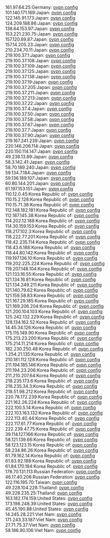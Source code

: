 161.97.64.25:Germany: [ovpn config](vpn/161_97_64_25.ovpn)  
101.140.171.169:Japan: [ovpn config](vpn/101_140_171_169.ovpn)  
122.145.91.173:Japan: [ovpn config](vpn/122_145_91_173.ovpn)  
124.209.188.86:Japan: [ovpn config](vpn/124_209_188_86.ovpn)  
138.64.153.97:Japan: [ovpn config](vpn/138_64_153_97.ovpn)  
153.221.230.75:Japan: [ovpn config](vpn/153_221_230_75.ovpn)  
157.120.69.87:Japan: [ovpn config](vpn/157_120_69_87.ovpn)  
157.14.205.23:Japan: [ovpn config](vpn/157_14_205_23.ovpn)  
210.234.70.11:Japan: [ovpn config](vpn/210_234_70_11.ovpn)  
219.100.37.1:Japan: [ovpn config](vpn/219_100_37_1.ovpn)  
219.100.37.108:Japan: [ovpn config](vpn/219_100_37_108.ovpn)  
219.100.37.109:Japan: [ovpn config](vpn/219_100_37_109.ovpn)  
219.100.37.125:Japan: [ovpn config](vpn/219_100_37_125.ovpn)  
219.100.37.138:Japan: [ovpn config](vpn/219_100_37_138.ovpn)  
219.100.37.19:Japan: [ovpn config](vpn/219_100_37_19.ovpn)  
219.100.37.205:Japan: [ovpn config](vpn/219_100_37_205.ovpn)  
219.100.37.211:Japan: [ovpn config](vpn/219_100_37_211.ovpn)  
219.100.37.213:Japan: [ovpn config](vpn/219_100_37_213.ovpn)  
219.100.37.22:Japan: [ovpn config](vpn/219_100_37_22.ovpn)  
219.100.37.4:Japan: [ovpn config](vpn/219_100_37_4.ovpn)  
219.100.37.50:Japan: [ovpn config](vpn/219_100_37_50.ovpn)  
219.100.37.58:Japan: [ovpn config](vpn/219_100_37_58.ovpn)  
219.100.37.67:Japan: [ovpn config](vpn/219_100_37_67.ovpn)  
219.100.37.7:Japan: [ovpn config](vpn/219_100_37_7.ovpn)  
219.100.37.90:Japan: [ovpn config](vpn/219_100_37_90.ovpn)  
219.167.241.239:Japan: [ovpn config](vpn/219_167_241_239.ovpn)  
220.146.206.114:Japan: [ovpn config](vpn/220_146_206_114.ovpn)  
220.150.114.147:Japan: [ovpn config](vpn/220_150_114_147.ovpn)  
49.238.13.89:Japan: [ovpn config](vpn/49_238_13_89.ovpn)  
58.3.142.41:Japan: [ovpn config](vpn/58_3_142_41.ovpn)  
58.70.189.240:Japan: [ovpn config](vpn/58_70_189_240.ovpn)  
59.134.7.184:Japan: [ovpn config](vpn/59_134_7_184.ovpn)  
59.136.189.107:Japan: [ovpn config](vpn/59_136_189_107.ovpn)  
60.80.144.201:Japan: [ovpn config](vpn/60_80_144_201.ovpn)  
61.197.153.151:Japan: [ovpn config](vpn/61_197_153_151.ovpn)  
110.12.0.45:Korea Republic of: [ovpn config](vpn/110_12_0_45.ovpn)  
110.15.2.128:Korea Republic of: [ovpn config](vpn/110_15_2_128.ovpn)  
110.15.71.38:Korea Republic of: [ovpn config](vpn/110_15_71_38.ovpn)  
112.148.182.181:Korea Republic of: [ovpn config](vpn/112_148_182_181.ovpn)  
112.187.145.38:Korea Republic of: [ovpn config](vpn/112_187_145_38.ovpn)  
114.202.12.188:Korea Republic of: [ovpn config](vpn/114_202_12_188.ovpn)  
114.30.159.153:Korea Republic of: [ovpn config](vpn/114_30_159_153.ovpn)  
118.217.102.3:Korea Republic of: [ovpn config](vpn/118_217_102_3.ovpn)  
118.222.77.201:Korea Republic of: [ovpn config](vpn/118_222_77_201.ovpn)  
118.42.235.114:Korea Republic of: [ovpn config](vpn/118_42_235_114.ovpn)  
118.43.6.188:Korea Republic of: [ovpn config](vpn/118_43_6_188.ovpn)  
118.44.80.142:Korea Republic of: [ovpn config](vpn/118_44_80_142.ovpn)  
119.197.136.10:Korea Republic of: [ovpn config](vpn/119_197_136_10.ovpn)  
119.202.225.224:Korea Republic of: [ovpn config](vpn/119_202_225_224.ovpn)  
119.207.148.104:Korea Republic of: [ovpn config](vpn/119_207_148_104.ovpn)  
121.133.16.55:Korea Republic of: [ovpn config](vpn/121_133_16_55.ovpn)  
121.134.16.81:Korea Republic of: [ovpn config](vpn/121_134_16_81.ovpn)  
121.134.249.211:Korea Republic of: [ovpn config](vpn/121_134_249_211.ovpn)  
121.140.79.62:Korea Republic of: [ovpn config](vpn/121_140_79_62.ovpn)  
121.159.58.83:Korea Republic of: [ovpn config](vpn/121_159_58_83.ovpn)  
121.167.29.185:Korea Republic of: [ovpn config](vpn/121_167_29_185.ovpn)  
121.169.206.204:Korea Republic of: [ovpn config](vpn/121_169_206_204.ovpn)  
121.200.104.103:Korea Republic of: [ovpn config](vpn/121_200_104_103.ovpn)  
125.242.132.229:Korea Republic of: [ovpn config](vpn/125_242_132_229.ovpn)  
128.134.162.52:Korea Republic of: [ovpn config](vpn/128_134_162_52.ovpn)  
14.45.34.126:Korea Republic of: [ovpn config](vpn/14_45_34_126.ovpn)  
175.115.149.90:Korea Republic of: [ovpn config](vpn/175_115_149_90.ovpn)  
175.213.23.200:Korea Republic of: [ovpn config](vpn/175_213_23_200.ovpn)  
175.214.11.214:Korea Republic of: [ovpn config](vpn/175_214_11_214.ovpn)  
182.230.250.48:Korea Republic of: [ovpn config](vpn/182_230_250_48.ovpn)  
1.254.21.135:Korea Republic of: [ovpn config](vpn/1_254_21_135.ovpn)  
210.181.112.128:Korea Republic of: [ovpn config](vpn/210_181_112_128.ovpn)  
211.194.185.146:Korea Republic of: [ovpn config](vpn/211_194_185_146.ovpn)  
211.194.23.206:Korea Republic of: [ovpn config](vpn/211_194_23_206.ovpn)  
211.210.207.64:Korea Republic of: [ovpn config](vpn/211_210_207_64.ovpn)  
218.235.173.6:Korea Republic of: [ovpn config](vpn/218_235_173_6.ovpn)  
218.235.34.3:Korea Republic of: [ovpn config](vpn/218_235_34_3.ovpn)  
218.51.98.212:Korea Republic of: [ovpn config](vpn/218_51_98_212.ovpn)  
220.78.172.239:Korea Republic of: [ovpn config](vpn/220_78_172_239.ovpn)  
221.162.26.224:Korea Republic of: [ovpn config](vpn/221_162_26_224.ovpn)  
222.100.5.14:Korea Republic of: [ovpn config](vpn/222_100_5_14.ovpn)  
222.103.163.132:Korea Republic of: [ovpn config](vpn/222_103_163_132.ovpn)  
222.113.40.44:Korea Republic of: [ovpn config](vpn/222_113_40_44.ovpn)  
222.117.61.77:Korea Republic of: [ovpn config](vpn/222_117_61_77.ovpn)  
222.239.47.75:Korea Republic of: [ovpn config](vpn/222_239_47_75.ovpn)  
39.114.127.166:Korea Republic of: [ovpn config](vpn/39_114_127_166.ovpn)  
58.121.139.66:Korea Republic of: [ovpn config](vpn/58_121_139_66.ovpn)  
58.123.123.15:Korea Republic of: [ovpn config](vpn/58_123_123_15.ovpn)  
58.234.86.26:Korea Republic of: [ovpn config](vpn/58_234_86_26.ovpn)  
61.79.162.14:Korea Republic of: [ovpn config](vpn/61_79_162_14.ovpn)  
61.83.92.188:Korea Republic of: [ovpn config](vpn/61_83_92_188.ovpn)  
61.84.170.184:Korea Republic of: [ovpn config](vpn/61_84_170_184.ovpn)  
178.70.131.113:Russian Federation: [ovpn config](vpn/178_70_131_113.ovpn)  
46.17.40.206:Russian Federation: [ovpn config](vpn/46_17_40_206.ovpn)  
122.116.195.70:Taiwan: [ovpn config](vpn/122_116_195_70.ovpn)  
49.228.104.228:Thailand: [ovpn config](vpn/49_228_104_228.ovpn)  
49.228.235.25:Thailand: [ovpn config](vpn/49_228_235_25.ovpn)  
163.182.174.159:United States: [ovpn config](vpn/163_182_174_159.ovpn)  
173.198.248.39:United States: [ovpn config](vpn/173_198_248_39.ovpn)  
45.45.190.88:United States: [ovpn config](vpn/45_45_190_88.ovpn)  
14.245.28.221:Viet Nam: [ovpn config](vpn/14_245_28_221.ovpn)  
171.243.33.187:Viet Nam: [ovpn config](vpn/171_243_33_187.ovpn)  
27.71.75.37:Viet Nam: [ovpn config](vpn/27_71_75_37.ovpn)  
58.186.90.106:Viet Nam: [ovpn config](vpn/58_186_90_106.ovpn)  
